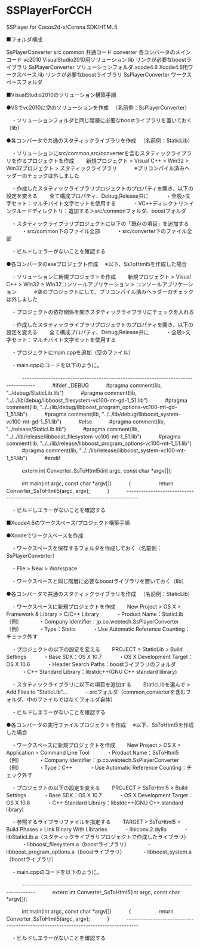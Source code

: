 SSPlayerForCCH
==============

SSPlayer for Cocos2d-x/Corona SDK/HTML5

■フォルダ構成

SsPlayerConverter
  src
    common             共通コード
    converter          各コンバータのメインコード
  vc2010               VisualStudio2010用ソリューション
    lib                リンクが必要なboostライブラリ
    SsPlayerConverter  ソリューションフォルダ
  xcode4.6             Xcode4.6用ワークスペース
    lib                リンクが必要なboostライブラリ
    SsPlayerConverter  ワークスペースフォルダ




■VisualStudio2010のソリューション構築手順

●VSでvc2010に空のソリューションを作成
　（名前例：SsPlayerConverter）

　・ソリューションフォルダと同じ階層に必要なboostライブラリを置いておく（lib）

●各コンバータで共通のスタティックライブラリを作成
　（名前例：StaticLib）

　・ソリューションにsrc/common,src/converterを含むスタティックライブラリを作るプロジェクトを作成
　　新規プロジェクト > Visual C++ > Win32 > Win32プロジェクト > スタティックライブラリ
　　　※プリコンパイル済みヘッダーのチェックは外しました

　・作成したスタティックライブラリプロジェクトのプロパティを開き、以下の設定を変える
　　全て構成プロパティ、Debug,Release共に
　　　・全般>文字セット：マルチバイト文字セットを使用する
　　　・VC++ディレクトリ＞インクルードディレクトリ：追加する＞src/commonフォルダ、boostフォルダ

　・スタティックライブラリプロジェクトに以下の「既存の項目」を追加する
　　　・src/common下のファイル全部
　　　・src/converter下のファイル全部

　・ビルドしエラーがないことを確認する

●各コンバータのexeプロジェクト作成
　※以下、SsToHtml5を作成した場合

　・ソリューションに新規プロジェクトを作成
　　新規プロジェクト > Visual C++ > Win32 > Win32コンソールアプリケーション > コンソールアプリケーション
　　　※空のプロジェクトにして、プリコンパイル済みヘッダーのチェックは外しました

　・プロジェクトの依存関係を開きスタティックライブラリにチェックを入れる

　・作成したスタティックライブラリプロジェクトのプロパティを開き、以下の設定を変える
　　全て構成プロパティ、Debug,Release共に
　　　・全般>文字セット：マルチバイト文字セットを使用する

　・プロジェクトにmain.cppを追加（空のファイル）

　・main.cppのコードを以下のように。

　　　-----------------------------------------------------------------------------------
　　　#ifdef _DEBUG
　　　#pragma comment(lib, "../debug/StaticLib.lib")
　　　#pragma comment(lib, "../../lib/debug/libboost_filesystem-vc100-mt-gd-1_51.lib")
　　　#pragma comment(lib, "../../lib/debug/libboost_program_options-vc100-mt-gd-1_51.lib")
　　　#pragma comment(lib, "../../lib/debug/libboost_system-vc100-mt-gd-1_51.lib")
　　　#else
　　　#pragma comment(lib, "../release/StaticLib.lib")
　　　#pragma comment(lib, "../../lib/release/libboost_filesystem-vc100-mt-1_51.lib")
　　　#pragma comment(lib, "../../lib/release/libboost_program_options-vc100-mt-1_51.lib")
　　　#pragma comment(lib, "../../lib/release/libboost_system-vc100-mt-1_51.lib")
　　　#endif

　　　extern int Converter_SsToHtml5(int argc, const char *argv[]);

　　　int main(int argc, const char *argv[])
　　　{
　　　　　return Converter_SsToHtml5(argc, argv);
　　　}
　　　-----------------------------------------------------------------------------------

　・ビルドしエラーがないことを確認する




■Xcode4.6のワークスペース/プロジェクト構築手順

●Xcodeでワークスペースを作成

　・ワークスペースを保存するフォルダを作成しておく（名前例：SsPlayerConverter）

　・File > New > Workspace

　・ワークスペースと同じ階層に必要なboostライブラリを置いておく（lib）

●各コンバータで共通のスタティックライブラリを作成
　（名前例：StaticLib）

　・ワークスペースに新規プロジェクトを作成
　　New Project > OS X > Framework & Library > C/C++ Library
　　　・Product Name：StaticLib（例）
　　　・Company Identifier：jp.co.webtech.SsPlayerConverter（例）
　　　・Type：Static
　　　・Use Automatic Reference Counting：チェック外す

　・プロジェクトの以下の設定を変える
　　PROJECT > StaticLib > Build Settings
　　　・Base SDK：OS X 10.7
　　　・OS X Development Target：OS X 10.6
　　　・Header Search Paths：boostライブラリのフォルダ
　　　・C++ Standard Library：libstdc++(GNU C++ standard library)

　・スタティックライブラリに以下の項目を追加する
　　StaticLibを選んで > Add Files to "StaticLib"...
　　　・srcフォルダ（common,converterを含むフォルダ、中のファイルではなくフォルダ自体）

　・ビルドしエラーがないことを確認する

●各コンバータの実行ファイルプロジェクトを作成
　※以下、SsToHtml5を作成した場合

　・ワークスペースに新規プロジェクトを作成
　　New Project > OS X > Application > Command Line Tool
　　　・Product Name：SsToHtml5（例）
　　　・Company Identifier：jp.co.webtech.SsPlayerConverter（例）
　　　・Type：C++
　　　・Use Automatic Reference Counting：チェック外す

　・プロジェクトの以下の設定を変える
　　PROJECT > SsToHtml5 > Build Settings
　　　・Base SDK：OS X 10.7
　　　・OS X Development Target：OS X 10.6
　　　・C++ Standard Library：libstdc++(GNU C++ standard library)

　・参照するライブラリファイルを指定する
　　TARGET > SsToHtml5 > Build Phases > Link Binary With Libraries
　　　・libiconv.2.dylib
　　　・libStaticLib.a（スタティックライブラリプロジェクトで作成したライブラリ）
　　　・libboost_filesystem.a（boostライブラリ）
　　　・libboost_program_options.a（boostライブラリ）
　　　・libboost_system.a（boostライブラリ）

　・main.cppのコードを以下のように。

　　　-----------------------------------------------------------------------------------
　　　extern int Converter_SsToHtml5(int argc, const char *argv[]);

　　　int main(int argc, const char *argv[])
　　　{
　　　　　return Converter_SsToHtml5(argc, argv);
　　　}
　　　-----------------------------------------------------------------------------------

　・ビルドしエラーがないことを確認する
